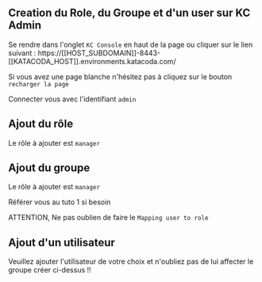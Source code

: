 ## Creation du Role, du Groupe et d'un user sur KC Admin


Se rendre dans l'onglet `KC Console` en haut de la page ou cliquer sur le lien suivant :
 https://[[HOST_SUBDOMAIN]]-8443-[[KATACODA_HOST]].environments.katacoda.com/

Si vous avez une page blanche n'hésitez pas à cliquez sur le bouton `recharger la page`

Connecter vous avec l'identifiant `admin`

## Ajout du rôle

Le rôle à ajouter est `manager`

## Ajout du groupe

Le rôle à ajouter est `manager`

Référer vous au tuto 1 si besoin

ATTENTION, Ne pas oublien de faire le `Mapping user to role`

## Ajout d'un utilisateur

Veuillez ajouter l'utilisateur de votre choix et n'oubliez pas de lui affecter le groupe créer ci-dessus !!

